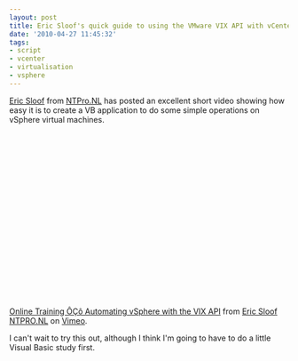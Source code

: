 ```yaml
---
layout: post
title: Eric Sloof's quick guide to using the VMware VIX API with vCenter
date: '2010-04-27 11:45:32'
tags:
- script
- vcenter
- virtualisation
- vsphere
---
```



[Eric Sloof](http://twitter.com/esloof) from [NTPro.NL](http://www.ntpro.nl/blog/) has posted an excellent short video showing how easy it is to create a VB application to do some simple operations on vSphere virtual machines.

<object classid="clsid:d27cdb6e-ae6d-11cf-96b8-444553540000" codebase="http://download.macromedia.com/pub/shockwave/cabs/flash/swflash.cab#version=6,0,40,0" height="300" width="400"><param name="allowfullscreen" value="true"></param><param name="allowscriptaccess" value="always"></param><param name="src" value="http://vimeo.com/moogaloop.swf?clip_id=11193427&server=vimeo.com&show_title=1&show_byline=1&show_portrait=1&color=24ff95&fullscreen=1"></param><embed allowfullscreen="true" allowscriptaccess="always" height="300" src="http://vimeo.com/moogaloop.swf?clip_id=11193427&server=vimeo.com&show_title=1&show_byline=1&show_portrait=1&color=24ff95&fullscreen=1" type="application/x-shockwave-flash" width="400"></embed></object>

[Online Training ÔÇô Automating vSphere with the VIX API](http://vimeo.com/11193427) from [Eric Sloof NTPRO.NL](http://vimeo.com/esloof) on [Vimeo](http://vimeo.com).

I can't wait to try this out, although I think I'm going to have to do a little Visual Basic study first.


